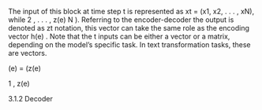 The input of this block at time step t is represented as xt = (x1, x2, . . . , xN), while
2 , . . . , z(e)
N ). Referring to the encoder-decoder
the output is denoted as zt
notation, this vector can take the same role as the encoding vector h(e)
. Note that the
t
inputs can be either a vector or a matrix, depending on the model’s specific task. In text
transformation tasks, these are vectors.

(e) = (z(e)

1 , z(e)

3.1.2 Decoder